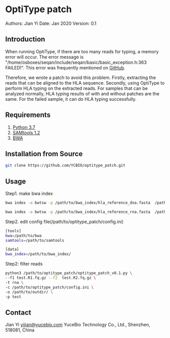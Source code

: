 # OptiType patch
Authors: Jian Yi
Date: Jan 2020
Version: 0.1

## Introduction
When running OptiType, if there are too many reads for typing, a memory error will occur. The error message is "/home/osboxes/seqan/include/seqan/basic/basic_exception.h:363 FAILED!". This error was frequently mentioned on [GitHub](https://github.com/FRED-2/OptiType/issues/71).

Therefore, we wrote a patch to avoid this problem. Firstly, extracting the reads that can be aligned to the HLA sequence. Secondly, using OptiType to perform HLA typing on the extracted reads. For samples that can be analyzed normally, HLA typing results of with and without patches are the same. For the failed sample, it can do HLA typing successfully.

## Requirements
1.  [Python 3.7](https://www.python.org/)
2.  [SAMtools 1.2](http://www.htslib.org/)
3.  [BWA](https://github.com/lh3/bwa)


## Installation from Source

```bash
git clone https://github.com/YCBIO/optitype_patch.git
```


## Usage
Step1. make bwa index
```bash
bwa index -a bwtsw -p /path/to/bwa_index/hla_reference_dna.fasta  /path/to/optitype/data/hla_reference_dna.fasta

bwa index -a bwtsw -p /path/to/bwa_index/hla_reference_rna.fasta  /path/to/optitype/data/hla_reference_rna.fasta
```

Step2. edit config file(/path/to/optitype_patch/config.ini)
```bash
[tools]
bwa=/path/to/bwa
samtools=/path/to/samtools

[data]
bwa_index=/path/to/bwa_index/
```

Step2: filter reads
```bash
python3 /path/to/optitype_patch/optitype_patch_v0.1.py \
--f1 test.R1.fq.gz --f2  test.R2.fq.gz \
-t rna \
-c /path/to/optitype_patch/config.ini \
-o /path/to/outdir/ \
-p test
```


## Contact
Jian Yi
yijian@yucebio.com
YuceBio Technology Co., Ltd., Shenzhen, 518081, China

